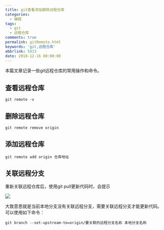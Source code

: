 ```yaml
---
title: git查看添加删除远程仓库
categories:
  - 编程
tags:
  - git
  - 远程仓库
comments: true
permalink: gitRemote.html
keywords: 'git,远程仓库'
abbrlink: 5413
date: 2018-12-16 00:00:00
---
```


本篇文章记录一些git远程仓库的常用操作和命令。
<!-- more -->

## 查看远程仓库

```
git remote -v

```

## 删除远程仓库

```
git remote remove origin

```

## 添加远程仓库

```
git remote add origin 仓库地址

```

## 关联远程分支

重新关联远程仓库后，使用git pull更新代码时，会提示

![](https://img2018.cnblogs.com/blog/1537734/201812/1537734-20181213144246841-904325241.png)

大致意思就是当前本地分支没有关联远程分支，需要关联远程分支才能更新代码。可以使用如下命令：

```
git branch --set-upstream-to=origin/要关联的远程分支名称 本地分支名称

```